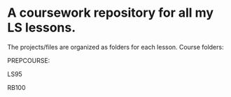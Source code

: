 # A coursework repository for all my LS lessons.

 The projects/files are organized as folders for each lesson. Course folders: 

PREPCOURSE:

LS95

RB100
